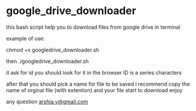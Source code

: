 # google_drive_downloader
this bash script help you to download files from google drive in terminal 

example of use:

chmod +x googledrive_downloader.sh

then 
./googledrive_downloader.sh

it ask for id 
you should look for it in the browser ID is a series characters

after that you should pick a name for file to be saved i recommend copy the name of orginal file (with extention)
and your file start to download 
enjoy


any question arshia.y@gmail.com

